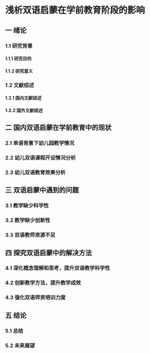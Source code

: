 # 浅析双语启蒙在学前教育阶段的影响
## 一 绪论
### 1.1 研究背景
#### 1.1.1 研究目的
#### 1.1.2 研究意义
### 1.2 文献综述
#### 1.2.1 国内文献综述
#### 1.2.2 国外文献综述

## 二 国内双语启蒙在学前教育中的现状
### 2.1 单语背景下幼儿园教学情况
### 2.2 幼儿双语课程开设情况分析
### 2.3 幼儿双语教育效果分析

## 三 双语启蒙中遇到的问题
### 3.1 教学缺少科学性
### 3.2 教学缺少创新性
### 3.3 双语教师资源不足

## 四 探究双语启蒙中的解决方法
### 4.1 深化概念理解和思考，提升双语教学科学性
### 4.2 创新教学方法，提升教学成效
### 4.3 强化双语师资培训力度

## 五 结论
### 5.1 总结
### 5.2 未来展望
